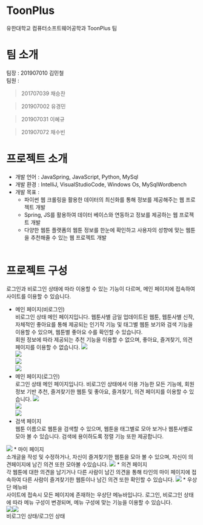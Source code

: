 # ToonPlus
유한대학교 컴퓨터소프트웨어공학과 ToonPlus 팀<br/>
# 팀 소개
팀장 : 201907010 김민철<br/>
팀원 : <br/>

> 201707039 채승찬<br/>
      
> 201907002 유경민<br/>
      
> 201907031 이혜규<br/>
      
> 201907072 채수빈<br/>

# 프로젝트 소개
* 개발 언어 : JavaSpring, JavaScript, Python, MySql
* 개발 환경 : IntelliJ, VisualStudioCode, Windows Os, MySqlWordbench
* 개발 목표 :
  * 파이썬 웹 크롤링을 활용한 데이터의 최신화를 통해 정보를 제공해주는 웹 프로젝트 개발
  * Spring, JS를 활용하여 데이터 베이스와 연동하고 정보를 제공하는 웹 프로젝트 개발
  * 다양한 웹툰 플랫폼의 웹툰 정보를 한눈에 확인하고 사용자의 성향에 맞는 웹툰을 추천해줄 수 있는 웹 프로젝트 개발
<br/><br/>

# 프로젝트 구성
로그인과 비로그인 상태에 따라 이용할 수 있는 기능이 다르며, 메인 페이지에 접속하여 사이트를 이용할 수 있습니다.

* 메인 페이지(비로그인)
  <br/>비로그인 상태 메인 페이지입니다. 웹툰사별 금일 업데이트된 웹툰, 웹툰사별 신작, 자체적인 좋아요를 통해 제공되는 인기작 기능 및 태그별 웹툰 보기와 검색 기능을 이용할 수 있으며, 웹툰별 좋아요 수를 확인할 수 있습니다.
  <br/>회원 정보에 따라 제공되는 추천 기능을 이용할 수 없으며, 좋아요, 즐겨찾기, 의견 페이지를 이용할 수 없습니다.
  <img src="https://github.com/MCGom/2023_Graduation_Work_Team/assets/100755542/f737ae33-c9bd-4c89-a00e-ae3fbf5eb1a8"><br/><img src="https://github.com/MCGom/2023_Graduation_Work_Team/assets/100755542/dd4d241e-b8d5-436a-a840-30e4e5067255"><br/><img src="https://github.com/MCGom/2023_Graduation_Work_Team/assets/100755542/3cbca278-f911-44c9-97ea-031663c5f466"><br/><img src="https://github.com/MCGom/2023_Graduation_Work_Team/assets/100755542/c90f33ca-b0c1-4907-8daa-3991a936c2bd"><br/>
* 메인 페이지(로그인)
 <br/>로그인 상태 메인 페이지입니다. 비로그인 상태에서 이용 가능한 모든 기능에, 회원 정보 기반 추천, 즐겨찾기한 웹툰 및 좋아요, 즐겨찾기, 의견 페이지를 이용할 수 있습니다.
<img src="https://github.com/MCGom/2023_Graduation_Work_Team/assets/100755542/629a1472-9e2a-4d87-9e59-31afa1c03093"><br/><img src="https://github.com/MCGom/2023_Graduation_Work_Team/assets/100755542/878699e0-67de-406f-aeb8-3cebda3d33a5"><br/><img src="https://github.com/MCGom/2023_Graduation_Work_Team/assets/100755542/27125601-a1ff-43f8-9129-d617d3290b7f"><br/>
* 검색 페이지
 <br/>웹툰 이름으로 웹툰을 검색할 수 있으며, 웹툰을 태그별로 모아 보거나 웹툰사별로 모아 볼 수 있습니다. 검색에 용이하도록 정렬 기능 또한 제공합니다.
<img src="https://github.com/MCGom/2023_Graduation_Work_Team/assets/100755542/3c0ed6f8-2853-476b-a4b0-6415d09a7899">
* 마이 페이지
  <br/>소개글을 작성 및 수정하거나, 자신이 즐겨찾기한 웹툰을 모아 볼 수 있으며, 자신이 의견페이지에 남긴 의견 또한 모아볼 수있습니다.
<img src="https://github.com/MCGom/2023_Graduation_Work_Team/assets/100755542/e6269e4c-74c4-407a-9ffe-b12263d02963">
* 의견 페이지
 <br/>각 웹툰에 대한 의견을 남기거나 다른 사람이 남긴 의견을 통해 타인의 마이 페이지에 접속하여 다른 사람이 즐겨찾기한 웹툰이나 남긴 의견 또한 확인할 수 있습니다.
<img src="https://github.com/MCGom/2023_Graduation_Work_Team/assets/100755542/86b38f48-41a4-4b4c-b135-8bebefc7bf07">
* 우상단 메뉴바
 <br/>사이트에 접속시 모든 페이지에 존재하는 우상단 메뉴바입니다. 로그인, 비로그인 상태에 따라 메뉴 구성이 변경되며, 메뉴 구성에 맞는 기능을 이용할 수 있습니다.
  <br/><img src="https://github.com/MCGom/2023_Graduation_Work_Team/assets/100755542/2d4d6a7a-e3e6-4065-bf26-2d586c62a07b"><img src="https://github.com/MCGom/2023_Graduation_Work_Team/assets/100755542/350006b3-1663-42d6-abd3-8eae068e7ab6">
  <br/>비로그인 상태/로그인 상태
